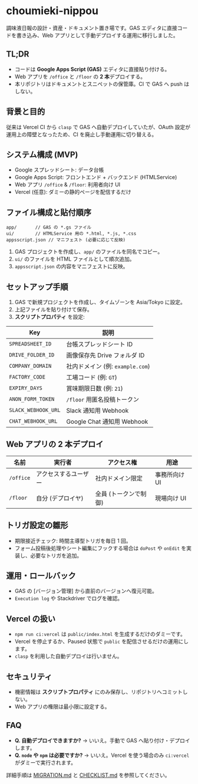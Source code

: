 # choumieki-nippou

調味液日報の設計・資産・ドキュメント置き場です。GAS エディタに直接コードを書き込み、Web アプリとして手動デプロイする運用に移行しました。

## TL;DR
- コードは **Google Apps Script (GAS)** エディタに直接貼り付ける。
- Web アプリを `/office` と `/floor` の **2 本**デプロイする。
- 本リポジトリはドキュメントとスニペットの保管庫。CI で GAS へ push はしない。

## 背景と目的
従来は Vercel CI から `clasp` で GAS へ自動デプロイしていたが、OAuth 設定が運用上の障壁となったため、CI を廃止し手動運用に切り替える。

## システム構成 (MVP)
- Google スプレッドシート: データ台帳
- Google Apps Script: フロントエンド + バックエンド (HTMLService)
- Web アプリ `/office` & `/floor`: 利用者向け UI
- Vercel (任意): ダミーの静的ページを配信するだけ

## ファイル構成と貼付順序
```
app/       // GAS の *.gs ファイル
ui/        // HTMLService 用の *.html, *.js, *.css
appsscript.json // マニフェスト (必要に応じて反映)
```
1. GAS プロジェクトを作成し、`app/` のファイルを同名でコピー。
2. `ui/` のファイルを HTML ファイルとして順次追加。
3. `appsscript.json` の内容をマニフェストに反映。

## セットアップ手順
1. GAS で新規プロジェクトを作成し、タイムゾーンを Asia/Tokyo に設定。
2. 上記ファイルを貼り付けて保存。
3. **スクリプトプロパティ** を設定:

| Key | 説明 |
| --- | --- |
| `SPREADSHEET_ID` | 台帳スプレッドシート ID |
| `DRIVE_FOLDER_ID` | 画像保存先 Drive フォルダ ID |
| `COMPANY_DOMAIN` | 社内ドメイン (例: `example.com`) |
| `FACTORY_CODE` | 工場コード (例: `GT`) |
| `EXPIRY_DAYS` | 賞味期限日数 (例: `21`) |
| `ANON_FORM_TOKEN` | `/floor` 用匿名投稿トークン |
| `SLACK_WEBHOOK_URL` | Slack 通知用 Webhook |
| `CHAT_WEBHOOK_URL` | Google Chat 通知用 Webhook |

## Web アプリの 2 本デプロイ
| 名前 | 実行者 | アクセス権 | 用途 |
| ---- | ------ | ---------- | ---- |
| `/office` | アクセスするユーザー | 社内ドメイン限定 | 事務所向け UI |
| `/floor` | 自分 (デプロイヤ) | 全員 (トークンで制御) | 現場向け UI |

## トリガ設定の雛形
- 期限接近チェック: 時間主導型トリガを毎日 1 回。
- フォーム投稿後処理やシート編集にフックする場合は `doPost` や `onEdit` を実装し、必要なトリガを追加。

## 運用・ロールバック
- GAS の [バージョン管理] から直前のバージョンへ復元可能。
- `Execution log` や Stackdriver でログを確認。

## Vercel の扱い
- `npm run ci:vercel` は `public/index.html` を生成するだけのダミーです。
- Vercel を停止するか、Paused 状態で `public` を配信させるだけの運用にします。
- `clasp` を利用した自動デプロイは行いません。

## セキュリティ
- 機密情報は **スクリプトプロパティ** にのみ保存し、リポジトリへコミットしない。
- Web アプリの権限は最小限に設定する。

## FAQ
- **Q. 自動デプロイできますか?** → いいえ。手動で GAS へ貼り付け・デプロイします。
- **Q. `node` や `npm` は必要ですか?** → いいえ。Vercel を使う場合のみ `ci:vercel` がダミーで実行されます。

詳細手順は [MIGRATION.md](MIGRATION.md) と [CHECKLIST.md](CHECKLIST.md) を参照してください。
